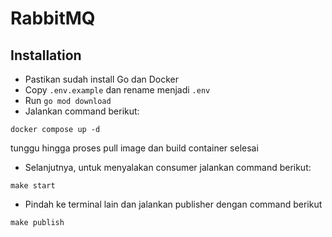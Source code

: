 # RabbitMQ

## Installation
- Pastikan sudah install Go dan Docker
- Copy `.env.example` dan rename menjadi `.env`
- Run `go mod download`
- Jalankan command berikut:
```
docker compose up -d
```
tunggu hingga proses pull image dan build container selesai <br>
- Selanjutnya, untuk menyalakan consumer jalankan command berikut:
```
make start
```
- Pindah ke terminal lain dan jalankan publisher dengan command berikut
```
make publish
```